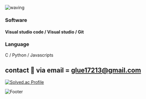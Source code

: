 
![waving](https://capsule-render.vercel.app/api?type=waving&height=200&text=JunseokYun&fontAlign=50&fontAlignY=40&color=gradient)


### Software
#### Visual studio code / Visual studio / Git

### Language
C / Python / Javascripts

## contact 💖 via email = glue17213@gmail.com

[![Solved.ac Profile](http://mazassumnida.wtf/api/v2/generate_badge?boj=wicaduce)](https://solved.ac/wicaduce/)


![Footer](https://capsule-render.vercel.app/api?type=waving&color=gradient&height=200&section=footer)
